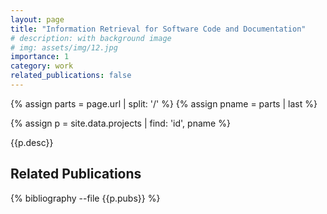 ```yaml
---
layout: page
title: "Information Retrieval for Software Code and Documentation"
# description: with background image
# img: assets/img/12.jpg
importance: 1
category: work
related_publications: false
---
```



{% assign parts = page.url | split: '/' %}
{% assign pname = parts | last %}

{% assign p = site.data.projects | find: 'id', pname %}

{{p.desc}}


## Related Publications

<div class="publications">

{% bibliography --file {{p.pubs}} %}

</div>
